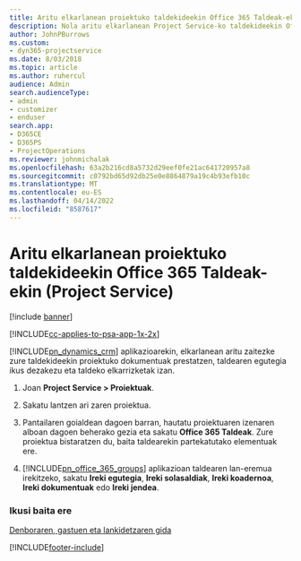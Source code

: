```yaml
---
title: Aritu elkarlanean proiektuko taldekideekin Office 365 Taldeak-ekin
description: Nola aritu elkarlanean Project Service-ko taldekideekin Office 365 Taldeak-en bidez
author: JohnPBurrows
ms.custom:
- dyn365-projectservice
ms.date: 8/03/2018
ms.topic: article
ms.author: ruhercul
audience: Admin
search.audienceType:
- admin
- customizer
- enduser
search.app:
- D365CE
- D365PS
- ProjectOperations
ms.reviewer: johnmichalak
ms.openlocfilehash: 63a2b216cd8a5732d29eef0fe21ac641720957a8
ms.sourcegitcommit: c0792bd65d92db25e0e8864879a19c4b93efb10c
ms.translationtype: MT
ms.contentlocale: eu-ES
ms.lasthandoff: 04/14/2022
ms.locfileid: "8587617"
---
```

# <a name="collaborate-with-your-project-team-members-with-office-365-groups-project-service"></a>Aritu elkarlanean proiektuko taldekideekin Office 365 Taldeak-ekin (Project Service)

[!include [banner](../includes/psa-now-project-operations.md)]

[!INCLUDE[cc-applies-to-psa-app-1x-2x](../includes/cc-applies-to-psa-app-1x-2x.md)]

[!INCLUDE[pn_dynamics_crm](../includes/pn-dynamics-crm.md)] aplikazioarekin, elkarlanean aritu zaitezke zure taldekideekin proiektuko dokumentuak prestatzen, taldearen egutegia ikus dezakezu eta taldeko elkarrizketak izan.  
  
1. Joan **Project Service > Proiektuak**.  
  
2. Sakatu lantzen ari zaren proiektua.  
  
3. Pantailaren goialdean dagoen barran, hautatu proiektuaren izenaren alboan dagoen beherako gezia eta sakatu **Office 365 Taldeak**. Zure proiektua bistaratzen du, baita taldearekin partekatutako elementuak ere.  
  
4. [!INCLUDE[pn_office_365_groups](../includes/pn-office-365-groups.md)] aplikazioan taldearen lan-eremua irekitzeko, sakatu **Ireki egutegia**, **Ireki solasaldiak**, **Ireki koadernoa**, **Ireki dokumentuak** edo **Ireki jendea**.  
  
### <a name="see-also"></a>Ikusi baita ere  
 [Denboraren, gastuen eta lankidetzaren gida](../psa/time-expense-collaboration-guide.md)


[!INCLUDE[footer-include](../includes/footer-banner.md)]

